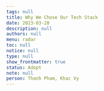 ```yaml
---
tags: null
title: Why We Chose Our Tech Stack
date: 2023-03-20
description: null
authors: null
menu: radar
toc: null
notice: null
type: null
show_frontmatter: true
status: Adopt
note: null
person: Thanh Pham, Khac Vy
---
```


